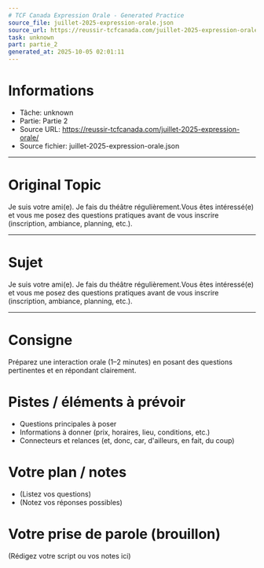```yaml
---
# TCF Canada Expression Orale - Generated Practice
source_file: juillet-2025-expression-orale.json
source_url: https://reussir-tcfcanada.com/juillet-2025-expression-orale/
task: unknown
part: partie_2
generated_at: 2025-10-05 02:01:11
---
```


# Informations
- Tâche: unknown
- Partie: Partie 2
- Source URL: https://reussir-tcfcanada.com/juillet-2025-expression-orale/
- Source fichier: juillet-2025-expression-orale.json

---

# Original Topic
Je suis votre ami(e). Je fais du théâtre régulièrement.Vous êtes intéressé(e) et vous me posez des questions pratiques avant de vous inscrire (inscription, ambiance, planning, etc.).

---

# Sujet
Je suis votre ami(e). Je fais du théâtre régulièrement.Vous êtes intéressé(e) et vous me posez des questions pratiques avant de vous inscrire (inscription, ambiance, planning, etc.).

---
# Consigne
Préparez une interaction orale (1–2 minutes) en posant des questions pertinentes et en répondant clairement.

# Pistes / éléments à prévoir
- Questions principales à poser
- Informations à donner (prix, horaires, lieu, conditions, etc.)
- Connecteurs et relances (et, donc, car, d'ailleurs, en fait, du coup)

# Votre plan / notes
- (Listez vos questions)
- (Notez vos réponses possibles)

# Votre prise de parole (brouillon)
(Rédigez votre script ou vos notes ici)
